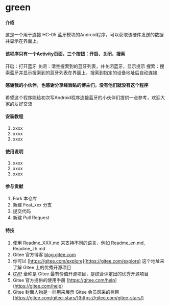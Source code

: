 # green

#### 介绍
这是一个用于连接 HC-05 蓝牙模块的Android程序，可以获取该硬件发送的数据并显示在界面上。
#### 该程序只有一个Activity页面，三个按钮：开启、关闭、搜索
开启：打开蓝牙
关闭：清空搜索到的蓝牙列表，并关闭蓝牙，显示提示
搜索：搜索蓝牙并显示搜索到的蓝牙列表在界面上，搜索到指定的设备地址后自动连接

#### 感谢我的小伙伴，也感谢分享经验贴的博主们，没有他们就没有这个程序

希望这个程序能给初次写Android程序连接蓝牙的小伙伴们提供一点参考，欢迎大家的友好交流


#### 安装教程

1.  xxxx
2.  xxxx
3.  xxxx

#### 使用说明

1.  xxxx
2.  xxxx
3.  xxxx

#### 参与贡献

1.  Fork 本仓库
2.  新建 Feat_xxx 分支
3.  提交代码
4.  新建 Pull Request


#### 特技

1.  使用 Readme\_XXX.md 来支持不同的语言，例如 Readme\_en.md, Readme\_zh.md
2.  Gitee 官方博客 [blog.gitee.com](https://blog.gitee.com)
3.  你可以 [https://gitee.com/explore](https://gitee.com/explore) 这个地址来了解 Gitee 上的优秀开源项目
4.  [GVP](https://gitee.com/gvp) 全称是 Gitee 最有价值开源项目，是综合评定出的优秀开源项目
5.  Gitee 官方提供的使用手册 [https://gitee.com/help](https://gitee.com/help)
6.  Gitee 封面人物是一档用来展示 Gitee 会员风采的栏目 [https://gitee.com/gitee-stars/](https://gitee.com/gitee-stars/)
